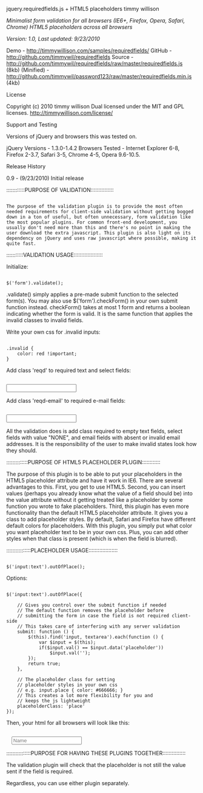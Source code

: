 jquery.requiredfields.js + HTML5 placeholders
timmy willison

*Minimalist form validation for all browsers (IE6+, Firefox, Opera, Safari, Chrome)*
*HTML5 placeholders across all browsers*

*Version: 1.0, Last updated: 9/23/2010*

Demo         - http://timmywillison.com/samples/requiredfields/
GitHub       - http://github.com/timmywil/requiredfields
Source       - http://github.com/timmywil/requiredfields/raw/master/requiredfields.js (8kb)
(Minified)   - http://github.com/timmywil/password123/raw/master/requiredfields.min.js (4kb)

License

Copyright (c) 2010 timmy willison
Dual licensed under the MIT and GPL licenses.
http://timmywillison.com/license/

Support and Testing

Versions of jQuery and browsers this was tested on.

jQuery Versions - 1.3.0-1.4.2
Browsers Tested - Internet Explorer 6-8, Firefox 2-3.7, Safari 3-5,
                  Chrome 4-5, Opera 9.6-10.5.

Release History

0.9   - (9/23/2010) Initial release

::::::::::::PURPOSE OF VALIDATION:::::::::::::::

<pre><code>
The purpose of the validation plugin is to provide the most often needed requirements for client-side validation without getting bogged down in a ton of useful, but often unnecessary, form validation like the most popular plugins. For common front-end development, you usually don't need more than this and there's no point in making the user download the extra javascript. This plugin is also light on its dependency on jQuery and uses raw javascript where possible, making it quite fast.
</code></pre>

:::::::::::VALIDATION USAGE:::::::::::::::::::

Initialize:
<pre><code>
$('form').validate();
</pre></code>

.validate() simply applies a pre-made submit function to the selected form(s).  You may also use $('form').checkForm() in your own submit function instead.  checkForm() takes at most 1 form and returns a boolean indicating whether the form is valid.  It is the same function that applies the invalid classes to invalid fields.

Write your own css for .invalid inputs:
<pre><code>
.invalid {
    color: red !important;
}
</pre></code>

Add class 'reqd' to required text and select fields:
<pre><code>
<input type="text" class="reqd"/>
</pre></code>

Add class 'reqd-email' to required e-mail fields:
<pre><code>
<input type="text" class="reqd-email"/>
</code></pre>

All the validation does is add class required to empty text fields, 
select fields with value "NONE", and email fields with absent or invalid email addresses.
It is the responsibility of the user to make invalid states look how they should.


::::::::::::::PURPOSE OF HTML5 PLACEHOLDER PLUGIN::::::::::::

The purpose of this plugin is to be able to put your placeholders in the HTML5 placeholder attribute and have it work in IE6.  There are several advantages to this.  First, you get to use HTML5.  Second, you can insert values (perhaps you already know what the value of a field should be) into the value attribute without it getting treated like a placeholder by some function you wrote to fake placeholders.  Third, this plugin has even more functionality than the default HTML5 placeholder attribute.  It gives you a class to add placeholder styles.  By default, Safari and Firefox have different default colors for placeholders.  With this plugin, you simply put what color you want placeholder text to be in your own css.  Plus, you can add other styles when that class is present (which is when the field is blurred).

::::::::::::::::PLACEHOLDER USAGE:::::::::::::::::::
<pre><code>
$('input:text').outOfPlace();
</pre></code>

Options:
<pre><code>
$('input:text').outOfPlace({
    
    // Gives you control over the submit function if needed
    // The default function removes the placeholder before
    // submitting the form in case the field is not required client-side
    // This takes care of interfering with any server validation
    submit: function () {
        $(this).find('input, textarea').each(function () {
            var $input = $(this);
            if($input.val() == $input.data('placeholder'))
                $input.val('');
        });
        return true;
    },

    // The placeholder class for setting
    // placeholder styles in your own css
    // e.g. input.place { color: #666666; }
    // This creates a lot more flexibility for you and
    // keeps the js lightweight
    placeholderClass: 'place'
});
</pre></code>
  
Then, your html for all browsers will look like this:
<pre><code>
  <input type="text" placeholder="Name"/>
</pre></code>

::::::::::::::::PURPOSE FOR HAVING THESE PLUGINS TOGETHER:::::::::::::::

The validation plugin will check that the placeholder is not
still the value sent if the field is required.

Regardless, you can use either plugin separately.